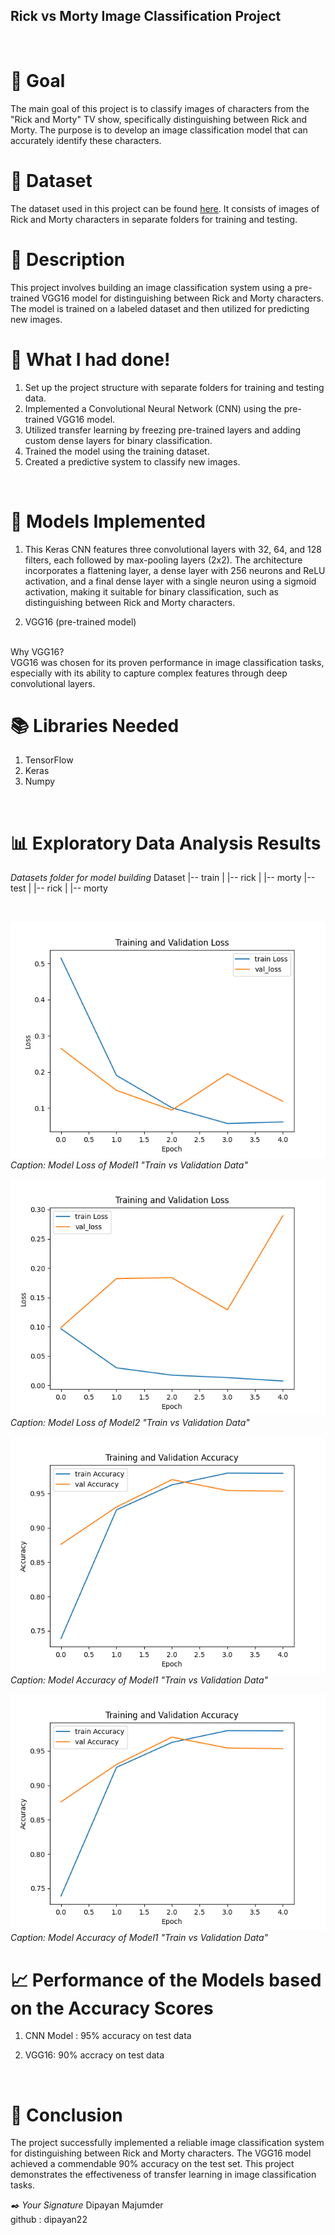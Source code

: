## Rick vs Morty Image Classification Project<br>
<br>

# 🎯 Goal<br>
The main goal of this project is to classify images of characters from the "Rick and Morty" TV show, specifically distinguishing between Rick and Morty. The purpose is to develop an image classification model that can accurately identify these characters.<br>

# 🧵 Dataset<br>
The dataset used in this project can be found [here](https://www.kaggle.com/datasets/mriffaud/rick-and-morty). It consists of images of Rick and Morty characters in separate folders for training and testing.<br>

# 🧾 Description<br>
This project involves building an image classification system using a pre-trained VGG16 model for distinguishing between Rick and Morty characters. The model is trained on a labeled dataset and then utilized for predicting new images.<br>

# 🧮 What I had done!<br>
1. Set up the project structure with separate folders for training and testing data.
2. Implemented a Convolutional Neural Network (CNN) using the pre-trained VGG16 model.
3. Utilized transfer learning by freezing pre-trained layers and adding custom dense layers for binary classification.
4. Trained the model using the training dataset.
5. Created a predictive system to classify new images.
<br>

# 🚀 Models Implemented<br>
1. This Keras CNN features three convolutional layers with 32, 64, and 128 filters, each followed by max-pooling layers (2x2). The architecture incorporates a flattening layer, a dense layer with 256 neurons and ReLU activation, and a final dense layer with a single neuron using a sigmoid activation, making it suitable for binary classification, such as distinguishing between Rick and Morty characters.


2. VGG16 (pre-trained model)

<br>
Why VGG16?<br>
VGG16 was chosen for its proven performance in image classification tasks, especially with its ability to capture complex features through deep convolutional layers.<br>

# 📚 Libraries Needed<br>
1. TensorFlow
2. Keras
3. Numpy

<br>
 
# 📊 Exploratory Data Analysis Results<br>

*Datasets folder for model building*
Dataset
|-- train
|   |-- rick
|   |-- morty
|-- test
|   |-- rick
|   |-- morty

<br>

![Loss plot of Model 1](./../Images/loss_plot_model1.png)<br>
*Caption: Model Loss of Model1 "Train vs Validation Data"*

![Loss plot of Model 2](./../Images/loss_plot_model2.png)<br>
*Caption: Model Loss of Model2 "Train vs Validation Data"*

![Accuracy plot of Model 1](./../Images/accuracy_plot_model1.png)<br>
*Caption: Model Accuracy of Model1 "Train vs Validation Data"*

![Accuracy plot of Model 2](./../Images/accuracy_plot_model1.png)<br>
*Caption: Model Accuracy of Model1 "Train vs Validation Data"*

# 📈 Performance of the Models based on the Accuracy Scores<br>

1. CNN Model : 95% accuracy on test data

2. VGG16: 90% accracy on test data
<br>

# 📢 Conclusion<br>
The project successfully implemented a reliable image classification system for distinguishing between Rick and Morty characters. The VGG16 model achieved a commendable 90% accuracy on the test set. This project demonstrates the effectiveness of transfer learning in image classification tasks.<br>

*✒️ Your Signature*
Dipayan Majumder<br>
github : dipayan22<br>